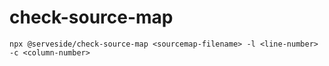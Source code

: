 # check-source-map


```
npx @serveside/check-source-map <sourcemap-filename> -l <line-number> -c <column-number>
```
